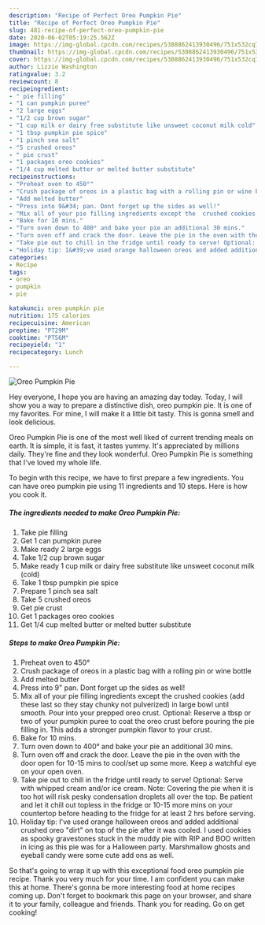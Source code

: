 ```yaml
---
description: "Recipe of Perfect Oreo Pumpkin Pie"
title: "Recipe of Perfect Oreo Pumpkin Pie"
slug: 481-recipe-of-perfect-oreo-pumpkin-pie
date: 2020-06-02T05:19:25.562Z
image: https://img-global.cpcdn.com/recipes/5308862413930496/751x532cq70/oreo-pumpkin-pie-recipe-main-photo.jpg
thumbnail: https://img-global.cpcdn.com/recipes/5308862413930496/751x532cq70/oreo-pumpkin-pie-recipe-main-photo.jpg
cover: https://img-global.cpcdn.com/recipes/5308862413930496/751x532cq70/oreo-pumpkin-pie-recipe-main-photo.jpg
author: Lizzie Washington
ratingvalue: 3.2
reviewcount: 8
recipeingredient:
- " pie filling"
- "1 can pumpkin puree"
- "2 large eggs"
- "1/2 cup brown sugar"
- "1 cup milk or dairy free substitute like unsweet coconut milk cold"
- "1 tbsp pumpkin pie spice"
- "1 pinch sea salt"
- "5 crushed oreos"
- " pie crust"
- "1 packages oreo cookies"
- "1/4 cup melted butter or melted butter substitute"
recipeinstructions:
- "Preheat oven to 450°"
- "Crush package of oreos in a plastic bag with a rolling pin or wine bottle"
- "Add melted butter"
- "Press into 9&#34; pan. Dont forget up the sides as well!"
- "Mix all of your pie filling ingredients except the  crushed cookies (add these last so they stay chunky not pulverized) in large bowl until smooth. Pour into your prepped oreo crust. Optional: Reserve a tbsp or two of your pumpkin puree to coat the oreo crust before pouring the pie filling in. This adds a stronger pumpkin flavor to your crust."
- "Bake for 10 mins."
- "Turn oven down to 400° and bake your pie an additional 30 mins."
- "Turn oven off and crack the door. Leave the pie in the oven with the door open for 10-15 mins to cool/set up some more. Keep a watchful eye on your open oven."
- "Take pie out to chill in the fridge until ready to serve! Optional: Serve with whipped cream and/or ice cream. Note: Covering the pie when it is too hot will risk pesky condensation droplets all over the top. Be patient and let it chill out topless in the fridge or 10-15 more mins on your countertop before heading to the fridge for at least 2 hrs before serving."
- "Holiday tip: I&#39;ve used orange halloween oreos and added additional crushed oreo &#34;dirt&#34; on top of the pie after it was cooled. I used cookies as spooky gravestones stuck in the muddy pie with RIP and BOO written in icing as this pie was for a Halloween party. Marshmallow ghosts and eyeball candy were some cute add ons as well."
categories:
- Recipe
tags:
- oreo
- pumpkin
- pie

katakunci: oreo pumpkin pie 
nutrition: 175 calories
recipecuisine: American
preptime: "PT29M"
cooktime: "PT56M"
recipeyield: "1"
recipecategory: Lunch

---
```



![Oreo Pumpkin Pie](https://img-global.cpcdn.com/recipes/5308862413930496/751x532cq70/oreo-pumpkin-pie-recipe-main-photo.jpg)

Hey everyone, I hope you are having an amazing day today. Today, I will show you a way to prepare a distinctive dish, oreo pumpkin pie. It is one of my favorites. For mine, I will make it a little bit tasty. This is gonna smell and look delicious.

Oreo Pumpkin Pie is one of the most well liked of current trending meals on earth. It is simple, it is fast, it tastes yummy. It's appreciated by millions daily. They're fine and they look wonderful. Oreo Pumpkin Pie is something that I've loved my whole life.




To begin with this recipe, we have to first prepare a few ingredients. You can have oreo pumpkin pie using 11 ingredients and 10 steps. Here is how you cook it.

<!--inarticleads1-->

##### The ingredients needed to make Oreo Pumpkin Pie:

1. Take  pie filling
1. Get 1 can pumpkin puree
1. Make ready 2 large eggs
1. Take 1/2 cup brown sugar
1. Make ready 1 cup milk or dairy free substitute like unsweet coconut milk (cold)
1. Take 1 tbsp pumpkin pie spice
1. Prepare 1 pinch sea salt
1. Take 5 crushed oreos
1. Get  pie crust
1. Get 1 packages oreo cookies
1. Get 1/4 cup melted butter or melted butter substitute




<!--inarticleads2-->

##### Steps to make Oreo Pumpkin Pie:

1. Preheat oven to 450°
1. Crush package of oreos in a plastic bag with a rolling pin or wine bottle
1. Add melted butter
1. Press into 9&#34; pan. Dont forget up the sides as well!
1. Mix all of your pie filling ingredients except the  crushed cookies (add these last so they stay chunky not pulverized) in large bowl until smooth. Pour into your prepped oreo crust. Optional: Reserve a tbsp or two of your pumpkin puree to coat the oreo crust before pouring the pie filling in. This adds a stronger pumpkin flavor to your crust.
1. Bake for 10 mins.
1. Turn oven down to 400° and bake your pie an additional 30 mins.
1. Turn oven off and crack the door. Leave the pie in the oven with the door open for 10-15 mins to cool/set up some more. Keep a watchful eye on your open oven.
1. Take pie out to chill in the fridge until ready to serve! Optional: Serve with whipped cream and/or ice cream. Note: Covering the pie when it is too hot will risk pesky condensation droplets all over the top. Be patient and let it chill out topless in the fridge or 10-15 more mins on your countertop before heading to the fridge for at least 2 hrs before serving.
1. Holiday tip: I&#39;ve used orange halloween oreos and added additional crushed oreo &#34;dirt&#34; on top of the pie after it was cooled. I used cookies as spooky gravestones stuck in the muddy pie with RIP and BOO written in icing as this pie was for a Halloween party. Marshmallow ghosts and eyeball candy were some cute add ons as well.




So that's going to wrap it up with this exceptional food oreo pumpkin pie recipe. Thank you very much for your time. I am confident you can make this at home. There's gonna be more interesting food at home recipes coming up. Don't forget to bookmark this page on your browser, and share it to your family, colleague and friends. Thank you for reading. Go on get cooking!
